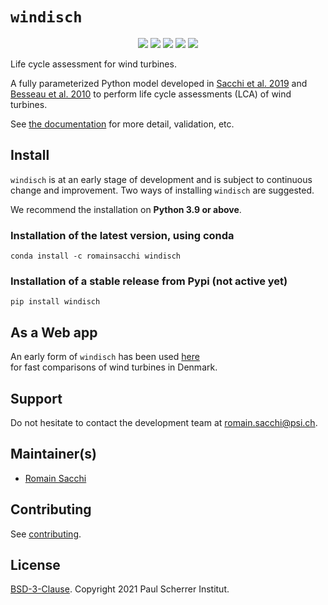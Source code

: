 # ``windisch``

<p align="center">
  <a href="https://badge.fury.io/py/windisch" target="_blank"><img src="https://badge.fury.io/py/windisch.svg"></a>
  <a href="https://github.com/romainsacchi/windisch" target="_blank"><img src="https://github.com/romainsacchi/windisch/actions/workflows/main.yml/badge.svg?branch=master"></a>
  <a href="https://ci.appveyor.com/project/romainsacchi/windisch" target="_blank"><img src="https://ci.appveyor.com/api/projects/status/github/romainsacchi/windisch?svg=true"></a>
  <a href="https://coveralls.io/github/romainsacchi/windisch" target="_blank"><img src="https://coveralls.io/repos/github/romainsacchi/windisch/badge.svg"></a>
  <a href="https://windisch.readthedocs.io/en/latest/" target="_blank"><img src="https://readthedocs.org/projects/windisch/badge/?version=latest"></a>
 </p>

Life cycle assessment for wind turbines.

A fully parameterized Python model developed in [Sacchi et al. 2019](https://doi.org/10.1016/j.renene.2018.09.020) and  
[Besseau et al. 2010](https://doi.org/10.1016/j.rser.2019.03.030) to perform life cycle assessments (LCA) of wind turbines.


See [the documentation](https://windisch.readthedocs.io/en/latest/index.html) for more detail, validation, etc.

## Install

``windisch`` is at an early stage of development and is subject to continuous change and improvement.
Two ways of installing ``windisch`` are suggested.

We recommend the installation on **Python 3.9 or above**.

### Installation of the latest version, using conda

    conda install -c romainsacchi windisch

### Installation of a stable release from Pypi (not active yet)

    pip install windisch

## As a Web app

An early form of ``windisch`` has been used [here](http://viewer.webservice-energy.org/lca-wind-dk/)  
for fast comparisons of wind turbines in Denmark.

## Support

Do not hesitate to contact the development team at [romain.sacchi@psi.ch](mailto:romain.sacchi@psi.ch).

## Maintainer(s)

* [Romain Sacchi](https://github.com/romainsacchi)

## Contributing

See [contributing](https://github.com/romainsacchi/windisch/blob/master/CONTRIBUTING.md).

## License

[BSD-3-Clause](https://github.com/romainsacchi/windisch/blob/master/LICENSE). Copyright 2021 Paul Scherrer Institut.
